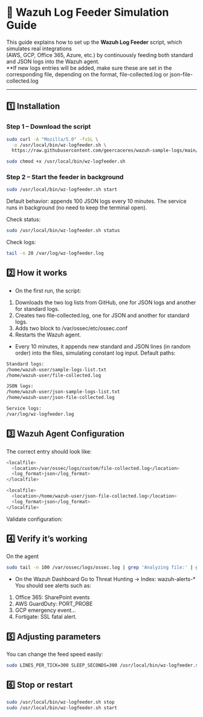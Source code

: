 # 🧩 Wazuh Log Feeder Simulation Guide

This guide explains how to set up the **Wazuh Log Feeder** script, which simulates real integrations  
(AWS, GCP, Office 365, Azure, etc.) by continuously feeding both standard and JSON logs into the Wazuh agent.  
**If new logs entries will be added, make sure these are set in the corresponding file, depending on the format, file-collected.log or json-file-collected.log

---

## 1️⃣ Installation

### Step 1 – Download the script
```bash
sudo curl -A "Mozilla/5.0" -fsSL \
  -o /usr/local/bin/wz-logfeeder.sh \
  https://raw.githubusercontent.com/geercaceres/wazuh-sample-logs/main/wz-logfeeder.sh

sudo chmod +x /usr/local/bin/wz-logfeeder.sh

```

### Step 2 – Start the feeder in background
```bash
sudo /usr/local/bin/wz-logfeeder.sh start
```
Default behavior: appends 100 JSON logs every 10 minutes.
The service runs in background (no need to keep the terminal open).

Check status:
```bash
sudo /usr/local/bin/wz-logfeeder.sh status
```
Check logs:
```bash
tail -n 20 /var/log/wz-logfeeder.log
```


## 2️⃣ How it works

- On the first run, the script:
1. Downloads the two log lists from GitHub, one for JSON logs and another for standard logs.
2. Creates two file-collected.log, one for JSON and another for standard logs.
3. Adds two <localfile> block to /var/ossec/etc/ossec.conf
4. Restarts the Wazuh agent.

- Every 10 minutes, it appends new standard and JSON lines (in random order) into the files, simulating constant log input.
Default paths:
```bash
Standard logs:
/home/wazuh-user/sample-logs-list.txt
/home/wazuh-user/file-collected.log

JSON logs:
/home/wazuh-user/json-sample-logs-list.txt
/home/wazuh-user/json-file-collected.log

Service logs:
/var/log/wz-logfeeder.log
```
## 3️⃣ Wazuh Agent Configuration

The correct <localfile> entry should look like:

```bash
<localfile>
  <location>/var/ossec/logs/custom/file-collected.log</location>
  <log_format>json</log_format>
</localfile>

<localfile>
  <location>/home/wazuh-user/json-file-collected.log</location>
  <log_format>json</log_format>
</localfile>

```

Validate configuration:

## 4️⃣ Verify it’s working
On the agent
```bash
sudo tail -n 100 /var/ossec/logs/ossec.log | grep 'Analyzing file:' | grep file-collected
```
- On the Wazuh Dashboard
Go to Threat Hunting → Index: wazuh-alerts-*
You should see alerts such as:

1. Office 365: SharePoint events
2. AWS GuardDuty: PORT_PROBE
3. GCP emergency event...
4. Fortigate: SSL fatal alert.

## 5️⃣ Adjusting parameters
You can change the feed speed easily:
```bash
sudo LINES_PER_TICK=300 SLEEP_SECONDS=300 /usr/local/bin/wz-logfeeder.sh start
```

## 6️⃣ Stop or restart
```bash
sudo /usr/local/bin/wz-logfeeder.sh stop
sudo /usr/local/bin/wz-logfeeder.sh start
```
